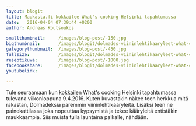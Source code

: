 ```yaml
---
layout: blogit
title: Maukasta.fi kokkailee What's cooking Helsinki tapahtumassa
date:	2016-04-04 07:39:44 +0200
author: Andreas Koutsoukos

smallthumbnail: 	/images/blog-post/-150.jpg
bigthumbnail:		/images/blogit/dolmades-viininlehtikaaryleet-what-cooking-/dolmades-viininlehtikaaryleet-what-cooking-helsinki-700.jpg
gategorythumbnail: 	/images/blog-post/-450.jpg
fullsize: 			/images/blogit/dolmades-viininlehtikaaryleet-what-cooking-/dolmades-viininlehtikaaryleet-what-cooking-helsinki-fullsize.jpg
reseptikuva:		/images/blog-post/-1000.jpg
facebookshare:		/images/blogit/dolmades-viininlehtikaaryleet-what-cooking-/dolmades-viininlehtikaaryleet-what-cooking-helsinki-1200.jpg
youtubelink: 		

---
```

<section>
<p>
Tule seuraamaan kun kokkailen What's cooking Helsinki tapahtumassa tulevana viikonloppuna 9.4.2016.
Kuten kuvastakin näkee teen herkkua mitä rakastan, Dolmadeksia paremmin viininlehtikääryleitä. Lisäksi teen ne painekattilassa joka nopeuttaa kypsymistä ja tekee kääryleitä entistäkin maukkaampia. Siis muista tulla launtaina paikalle, nähdään.
</p>
</section>

